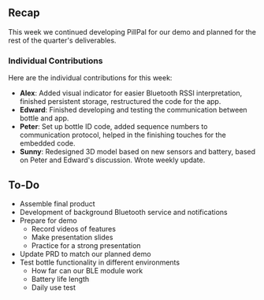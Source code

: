 ## Recap
This week we continued developing PillPal for our demo and planned for the rest of the quarter's deliverables.

### Individual Contributions
Here are the individual contributions for this week:

- **Alex**: Added visual indicator for easier Bluetooth RSSI interpretation, finished persistent storage, restructured the code for the app.
- **Edward**: Finished developing and testing the communication between bottle and app.
- **Peter**: Set up bottle ID code, added sequence numbers to communication protocol, helped in the finishing touches for the embedded code.
- **Sunny**: Redesigned 3D model based on new sensors and battery, based on Peter and Edward's discussion. Wrote weekly update.

## To-Do
- Assemble final product
- Development of background Bluetooth service and notifications
- Prepare for demo
    - Record videos of features
    - Make presentation slides
    - Practice for a strong presentation
- Update PRD to match our planned demo
- Test bottle functionality in different environments
    - How far can our BLE module work
    - Battery life length
    - Daily use test